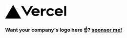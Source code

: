 <a href="https://vercel.com/?utm_source=stormix"><img src="./logos/Vercel.svg" width="200px" /></a>

<!-- HERE -->

### Want your company's logo here ☝️? [sponsor me!](https://github.com)
